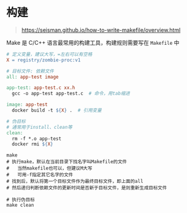 # 构建

> <https://seisman.github.io/how-to-write-makefile/overview.html>

Make 是 C/C++ 语言最常用的构建工具，构建规则需要写在 `Makefile` 中

```makefile
# 定义变量，建议大写，=左右可以有空格
X = registry/zombie-proc:v1

# 目标文件: 依赖文件
all: app-test image

app-test: app-test.c xx.h
  gcc -o app-test app-test.c  # 命令，用tab缩进

image: app-test
  docker build -t ${X} .  # 引用变量

# 伪目标
# 通常用于install、clean等
clean: 
  rm -f *.o app-test
  docker rmi ${X}
```

```shell
make
# 执行make，默认在当前目录下找名字叫Makefile的文件
#   当然makefile也可以，但建议M大写
#   可用-f指定其它名字的文件
# 找到后，默认将第一个目标文件作为最终目标文件，即上面的all
# 然后递归判断依赖文件的更新时间是否新于目标文件，是则重新生成目标文件

# 执行伪目标
make clean
```
